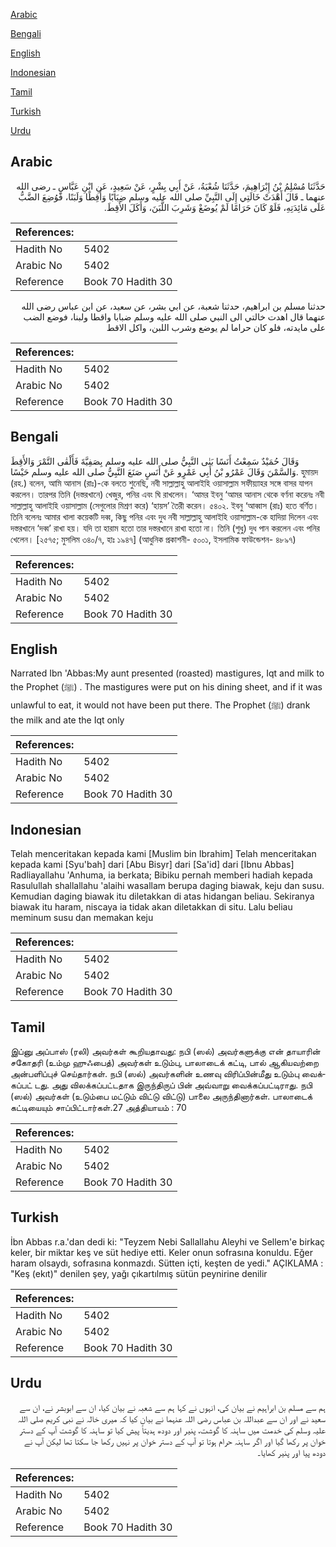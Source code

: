 [Arabic](#arabic)

[Bengali](#bengali)

[English](#english)

[Indonesian](#indonesian)

[Tamil](#tamil)

[Turkish](#turkish)

[Urdu](#urdu)

## Arabic


<div dir="rtl" lang="ar" style={{fontSize:'larger',backgroundColor:'#f8f9fa',padding:20}}>
حَدَّثَنَا مُسْلِمُ بْنُ إِبْرَاهِيمَ، حَدَّثَنَا شُعْبَةُ، عَنْ أَبِي بِشْرٍ، عَنْ سَعِيدٍ، عَنِ ابْنِ عَبَّاسٍ ـ رضى الله عنهما ـ قَالَ أَهْدَتْ خَالَتِي إِلَى النَّبِيِّ صلى الله عليه وسلم ضِبَابًا وَأَقِطًا وَلَبَنًا، فَوُضِعَ الضَّبُّ عَلَى مَائِدَتِهِ، فَلَوْ كَانَ حَرَامًا لَمْ يُوضَعْ وَشَرِبَ اللَّبَنَ، وَأَكَلَ الأَقِطَ‏.‏
</div>
<div style={{backgroundColor:'#f8f9fa',padding:20, marginBottom: 10}}><table> <thead> <tr> <th>References:</th> <th></th> </tr> </thead> <tbody><tr><td>Hadith No</td><td>5402</td></tr><tr><td>Arabic No</td><td>5402</td></tr><tr><td>Reference</td><td>Book 70 Hadith 30</td></tr></tbody></table></div>


<div dir="rtl" lang="ar" style={{fontSize:'larger',backgroundColor:'#f8f9fa',padding:20}}>
حدثنا مسلم بن ابراهيم، حدثنا شعبة، عن ابي بشر، عن سعيد، عن ابن عباس رضى الله عنهما قال اهدت خالتي الى النبي صلى الله عليه وسلم ضبابا واقطا ولبنا، فوضع الضب على مايدته، فلو كان حراما لم يوضع وشرب اللبن، واكل الاقط
</div>
<div style={{backgroundColor:'#f8f9fa',padding:20, marginBottom: 10}}><table> <thead> <tr> <th>References:</th> <th></th> </tr> </thead> <tbody><tr><td>Hadith No</td><td>5402</td></tr><tr><td>Arabic No</td><td>5402</td></tr><tr><td>Reference</td><td>Book 70 Hadith 30</td></tr></tbody></table></div>

## Bengali


<div dir="ltr" lang="bn" style={{fontSize:'larger',backgroundColor:'#f8f9fa',padding:20}}>
وَقَالَ حُمَيْدٌ سَمِعْتُ أَنَسًا بَنٰى النَّبِيُّ صلى الله عليه وسلم بِصَفِيَّةَ فَأَلْقٰى التَّمْرَ وَالأَقِطَ وَالسَّمْنَ وَقَالَ عَمْرُو بْنُ أَبِي عَمْرٍو عَنْ أَنَسٍ صَنَعَ النَّبِيُّ صلى الله عليه وسلم حَيْسًا. হুমায়দ (রহ.) বলেন, আমি আনাস (রাঃ)-কে বলতে শুনেছি, নবী সাল্লাল্লাহু আলাইহি ওয়াসাল্লাম সফীয়্যাহর সঙ্গে বাসর যাপন করলেন। তারপর তিনি (দস্তরখানে) খেজুর, পনির এবং ঘি রাখলেন। ‘আমর ইবনু ‘আমর আনাস থেকে বর্ণনা করেনঃ নবী সাল্লাল্লাহু আলাইহি ওয়াসাল্লাম (সেগুলোর মিশ্রণ করে) ‘হায়স’ তৈরী করেন। ৫৪০২. ইবনু ‘আব্বাস (রাঃ) হতে বর্ণিত। তিনি বলেনঃ আমার খালা কয়েকটি দব্ব, কিছু পনির এবং দুধ নবী সাল্লাল্লাহু আলাইহি ওয়াসাল্লাম-কে হাদিয়া দিলেন এবং দস্তরখানে ‘দব্ব’ রাখা হয়। যদি তা হারাম হতো তার দস্তরখানে রাখা হতো না। তিনি (শুধু) দুধ পান করলেন এবং পনির খেলেন। [২৫৭৫; মুসলিম ৩৪০/৭, হাঃ ১৯৪৭] (আধুনিক প্রকাশনী- ৫০০১, ইসলামিক ফাউন্ডেশন- ৪৮৯৭)
</div>
<div style={{backgroundColor:'#f8f9fa',padding:20, marginBottom: 10}}><table> <thead> <tr> <th>References:</th> <th></th> </tr> </thead> <tbody><tr><td>Hadith No</td><td>5402</td></tr><tr><td>Arabic No</td><td>5402</td></tr><tr><td>Reference</td><td>Book 70 Hadith 30</td></tr></tbody></table></div>

## English


<div dir="ltr" lang="en" style={{fontSize:'larger',backgroundColor:'#f8f9fa',padding:20}}>
Narrated Ibn 'Abbas:My aunt presented (roasted) mastigures, Iqt and milk to the Prophet (ﷺ) . The mastigures were put on his dining sheet, and if it was unlawful to eat, it would not have been put there. The Prophet (ﷺ) drank the milk and ate the Iqt only
</div>
<div style={{backgroundColor:'#f8f9fa',padding:20, marginBottom: 10}}><table> <thead> <tr> <th>References:</th> <th></th> </tr> </thead> <tbody><tr><td>Hadith No</td><td>5402</td></tr><tr><td>Arabic No</td><td>5402</td></tr><tr><td>Reference</td><td>Book 70 Hadith 30</td></tr></tbody></table></div>

## Indonesian


<div dir="ltr" lang="id" style={{fontSize:'larger',backgroundColor:'#f8f9fa',padding:20}}>
Telah menceritakan kepada kami [Muslim bin Ibrahim] Telah menceritakan kepada kami [Syu'bah] dari [Abu Bisyr] dari [Sa'id] dari [Ibnu Abbas] Radliayallahu 'Anhuma, ia berkata; Bibiku pernah memberi hadiah kepada Rasulullah shallallahu 'alaihi wasallam berupa daging biawak, keju dan susu. Kemudian daging biawak itu diletakkan di atas hidangan beliau. Sekiranya biawak itu haram, niscaya ia tidak akan diletakkan di situ. Lalu beliau meminum susu dan memakan keju
</div>
<div style={{backgroundColor:'#f8f9fa',padding:20, marginBottom: 10}}><table> <thead> <tr> <th>References:</th> <th></th> </tr> </thead> <tbody><tr><td>Hadith No</td><td>5402</td></tr><tr><td>Arabic No</td><td>5402</td></tr><tr><td>Reference</td><td>Book 70 Hadith 30</td></tr></tbody></table></div>

## Tamil


<div dir="ltr" lang="ta" style={{fontSize:'larger',backgroundColor:'#f8f9fa',padding:20}}>
இப்னு அப்பாஸ் (ரலி) அவர்கள் கூறியதாவது: நபி (ஸல்) அவர்களுக்கு என் தாயாரின் சகோதரி (உம்மு ஹுஃபைத்) அவர்கள் உடும்பு, பாலாடைக் கட்டி, பால் ஆகியவற்றை அன்பளிப்புச் செய்தார்கள். நபி (ஸல்) அவர்களின் உணவு விரிப்பின்மீது உடும்பு வைக்கப்பட் டது. அது விலக்கப்பட்டதாக இருந்திருப் பின் அவ்வாறு வைக்கப்பட்டிராது. நபி (ஸல்) அவர்கள் (உடும்பை மட்டும் விட்டு விட்டு) பாலை அருந்தினார்கள். பாலாடைக் கட்டியையும் சாப்பிட்டார்கள்.27 அத்தியாயம் : 70
</div>
<div style={{backgroundColor:'#f8f9fa',padding:20, marginBottom: 10}}><table> <thead> <tr> <th>References:</th> <th></th> </tr> </thead> <tbody><tr><td>Hadith No</td><td>5402</td></tr><tr><td>Arabic No</td><td>5402</td></tr><tr><td>Reference</td><td>Book 70 Hadith 30</td></tr></tbody></table></div>

## Turkish


<div dir="ltr" lang="tr" style={{fontSize:'larger',backgroundColor:'#f8f9fa',padding:20}}>
İbn Abbas r.a.'dan dedi ki: "Teyzem Nebi Sallallahu Aleyhi ve Sellem'e birkaç keler, bir miktar keş ve süt hediye etti. Keler onun sofrasına konuldu. Eğer haram olsaydı, sofrasına konmazdı. Sütten içti, keşten de yedi." AÇIKLAMA : "Keş (ekıt)" denilen şey, yağı çıkartılmış sütün peynirine denilir
</div>
<div style={{backgroundColor:'#f8f9fa',padding:20, marginBottom: 10}}><table> <thead> <tr> <th>References:</th> <th></th> </tr> </thead> <tbody><tr><td>Hadith No</td><td>5402</td></tr><tr><td>Arabic No</td><td>5402</td></tr><tr><td>Reference</td><td>Book 70 Hadith 30</td></tr></tbody></table></div>

## Urdu


<div dir="rtl" lang="ur" style={{fontSize:'larger',backgroundColor:'#f8f9fa',padding:20}}>
ہم سے مسلم بن ابراہیم نے بیان کی، انہوں نے کہا ہم سے شعبہ نے بیان کیا، ان سے ابوبشر نے، ان سے سعید نے اور ان سے عبداللہ بن عباس رضی اللہ عنہما نے بیان کیا کہ میری خالہ نے نبی کریم صلی اللہ علیہ وسلم کی خدمت میں ساہنہ کا گوشت، پنیر اور دودھ ہدیتاً پیش کیا تو ساہنہ کا گوشت آپ کے دستر خوان پر رکھا گیا اور اگر ساہنہ حرام ہوتا تو آپ کے دستر خوان پر نہیں رکھا جا سکتا تھا لیکن آپ نے دودھ پیا اور پنیر کھایا۔
</div>
<div style={{backgroundColor:'#f8f9fa',padding:20, marginBottom: 10}}><table> <thead> <tr> <th>References:</th> <th></th> </tr> </thead> <tbody><tr><td>Hadith No</td><td>5402</td></tr><tr><td>Arabic No</td><td>5402</td></tr><tr><td>Reference</td><td>Book 70 Hadith 30</td></tr></tbody></table></div>